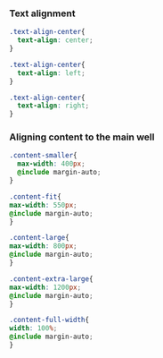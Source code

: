 ### Text alignment

```css
.text-align-center{
  text-align: center;
}

.text-align-center{
  text-align: left;
}

.text-align-center{
  text-align: right;
}
```

### Aligning content to the main well

```css
.content-smaller{
  max-width: 400px;
  @include margin-auto;
}

.content-fit{
max-width: 550px;
@include margin-auto;
}

.content-large{
max-width: 800px;
@include margin-auto;
}

.content-extra-large{
max-width: 1200px;
@include margin-auto;
}

.content-full-width{
width: 100%;
@include margin-auto;
}
```



